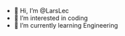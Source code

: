 - 👋 Hi, I’m @LarsLec
- 👀 I’m interested in coding
- 🌱 I’m currently learning Engineering

<!---
LarsLec/LarsLec is a ✨ special ✨ repository because its `README.md` (this file) appears on your GitHub profile.
You can click the Preview link to take a look at your changes.
--->
